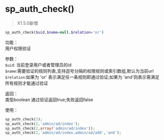 # sp_auth_check()

> X1.5.0新增

```php
sp_auth_check($uid,$name=null,$relation='or')
```
功能：  
用户权限验证

参数：  
`$uid`: 当前登录用户或者管理员的id  
`$name`:需要验证的规则列表,支持逗号分隔的权限规则或索引数组,默认为当前url  
`$relation`:如果为 'or' 表示满足任一条规则即通过验证;如果为 'and'则表示需满足所有规则才能通过验证

返回：  
类型boolean
通过验证返回true;失败返回false 

使用：
```php
sp_auth_check(2);
sp_auth_check(2,'admin/ad/index');
sp_auth_check(2,array('admin/ad/index'));
sp_auth_check(2,'admin/ad/index,admin/ad/add','and');
```
